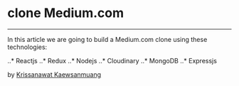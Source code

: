# clone Medium.com
___

In this article we are going to build a Medium.com clone using these technologies:

..* Reactjs
..* Redux
..* Nodejs
..* Cloudinary
..* MongoDB
..* Expressjs

by [Krissanawat Kaewsanmuang](https://codeburst.io/@krissanawat)
